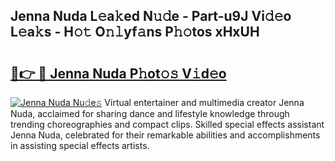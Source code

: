 ## Jenna Nuda L𝚎a𝚔ed N𝚞𝚍e - Part-u9J Vi𝚍𝚎o L𝚎a𝚔s - H𝚘𝚝 O𝚗𝚕yf𝚊ns P𝚑𝚘tos xHxUH

# <h2><a href="http://kf7qsp8.oniu.top/?m=Jenna+Nuda">🔗👉 🔴 Jenna Nuda P𝚑ot𝚘𝚜 V𝚒d𝚎o</a></h2>

[![Jenna Nuda Nu𝚍e𝚜](https://i.imgur.com/0qMVB7G.gif)](http://kf7qsp8.oniu.top/?m=Jenna+Nuda)
Virtual entertainer and multimedia creator Jenna Nuda, acclaimed for sharing dance and lifestyle knowledge through trending choreographies and compact clips. Skilled special effects assistant Jenna Nuda, celebrated for their remarkable abilities and accomplishments in assisting special effects artists.  
